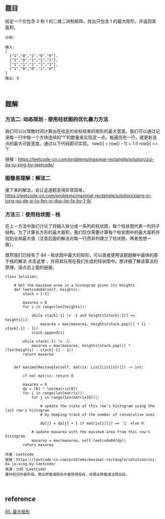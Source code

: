 ## 题目
给定一个仅包含 0 和 1 的二维二进制矩阵，找出只包含 1 的最大矩形，并返回其面积。
```
示例:

输入:
[
  ["1","0","1","0","0"],
  ["1","0","1","1","1"],
  ["1","1","1","1","1"],
  ["1","0","0","1","0"]
]
输出: 6
```

&nbsp;
## 题解
### 方法二: 动态规划 - 使用柱状图的优化暴力方法
我们可以以常数时间计算出在给定的坐标结束的矩形的最大宽度。我们可以通过记录每一行中每一个方块连续的“1”的数量来实现这一点。每遍历完一行，就更新该点的最大可能宽度。通过以下代码即可实现。 row[i] = row[i - 1] + 1 if row[i] == '1'.

链接：https://leetcode-cn.com/problems/maximal-rectangle/solution/zui-da-ju-xing-by-leetcode/


### 图像易理解：解法二
接下来的解法，会让这道题变得异常简单。  
https://leetcode-cn.com/problems/maximal-rectangle/solution/xiang-xi-tong-su-de-si-lu-fen-xi-duo-jie-fa-by-1-8/


### 方法三：使用柱状图 - 栈
在上一方法中我们讨论了将输入拆分成一系列的柱状图，每个柱状图代表一列的子结构。为了计算长方形的最大面积，我们仅仅需要计算每个柱状图中的最大面积并找到全局最大值（注意后面的解法对每一行而非列建立了柱状图，两者思想一致）。

既然我们已经有了 84 - 柱状图中最大的矩形，可以直接使用该题题解中最快的基于栈的解法 点击这里 ，并将其应用在我们生成的柱状图中。想详细了解该算法的原理，请点击上面的链接。
```
class Solution:

    # Get the maximum area in a histogram given its heights
    def leetcode84(self, heights):
        stack = [-1]

        maxarea = 0
        for i in range(len(heights)):

            while stack[-1] != -1 and heights[stack[-1]] >= heights[i]:
                maxarea = max(maxarea, heights[stack.pop()] * (i - stack[-1] - 1))
            stack.append(i)

        while stack[-1] != -1:
            maxarea = max(maxarea, heights[stack.pop()] * (len(heights) - stack[-1] - 1))
        return maxarea


    def maximalRectangle(self, matrix: List[List[str]]) -> int:

        if not matrix: return 0

        maxarea = 0
        dp = [0] * len(matrix[0])
        for i in range(len(matrix)):
            for j in range(len(matrix[0])):

                # update the state of this row's histogram using the last row's histogram
                # by keeping track of the number of consecutive ones

                dp[j] = dp[j] + 1 if matrix[i][j] == '1' else 0

            # update maxarea with the maximum area from this row's histogram
            maxarea = max(maxarea, self.leetcode84(dp))
        return maxarea

作者：LeetCode
链接：https://leetcode-cn.com/problems/maximal-rectangle/solution/zui-da-ju-xing-by-leetcode/
来源：力扣（LeetCode）
著作权归作者所有。商业转载请联系作者获得授权，非商业转载请注明出处。
```

&nbsp;
## reference
[85. 最大矩形](https://leetcode-cn.com/problems/maximal-rectangle/)
